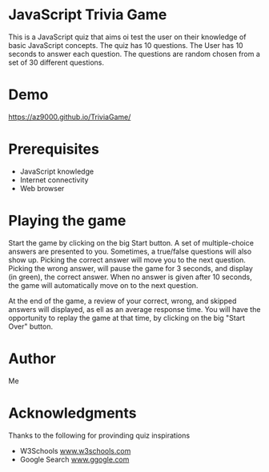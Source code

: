 # JavaScript Trivia Game
This is a JavaScript quiz that aims oi test the user on their knowledge of basic JavaScript concepts.
The quiz has 10 questions. The User has 10 seconds to answer each question.
The questions are random chosen from a set of 30 different questions.

# Demo
https://az9000.github.io/TriviaGame/

# Prerequisites
- JavaScript knowledge
- Internet connectivity
- Web browser

# Playing the game
Start the game by clicking on the big Start button. A set of multiple-choice answers are presented to you. Sometimes, a true/false questions will also show up.
Picking the correct answer will move you to the next question.
Picking the wrong answer, will pause the game for 3 seconds, and display (in green), the correct answer.
When no answer is given after 10 seconds, the game will automatically move on to the next question.

At the end of the game, a review of your correct, wrong, and skipped answers will displayed, as ell as an average response time.
You will have the opportunity to replay the game at that time, by clicking on the big "Start Over" button.

# Author
Me

# Acknowledgments
Thanks to the following for provinding quiz inspirations
- W3Schools www.w3schools.com
- Google Search www.ggogle.com

